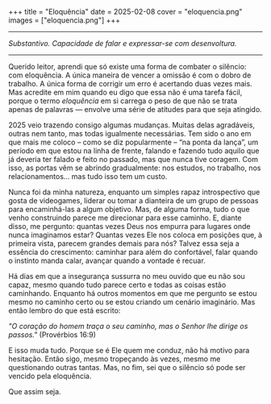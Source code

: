 +++
title = "Eloquência"
date = 2025-02-08
cover = "eloquencia.png"
images = ["eloquencia.png"]
+++

---

_Substantivo.
Capacidade de falar e expressar-se com desenvoltura._

---

Querido leitor, aprendi que só existe uma forma de combater o silêncio: com eloquência. A única maneira de vencer a omissão é com o dobro de trabalho. A única forma de corrigir um erro é acertando duas vezes mais. Mas acredite em mim quando eu digo que essa não é uma tarefa fácil, porque o termo *eloquência* em si carrega o peso de que não se trata apenas de palavras — envolve uma série de atitudes para que seja atingido.

2025 veio trazendo consigo algumas mudanças. Muitas delas agradáveis, outras nem tanto, mas todas igualmente necessárias. Tem sido o ano em que mais me coloco – como se diz popularmente – “na ponta da lança”, um período em que estou na linha de frente, falando e fazendo tudo aquilo que já deveria ter falado e feito no passado, mas que nunca tive coragem. Com isso, as portas vêm se abrindo gradualmente: nos estudos, no trabalho, nos relacionamentos… mas tudo isso tem um custo.

Nunca foi da minha natureza, enquanto um simples rapaz introspectivo que gosta de videogames, liderar ou tomar a dianteira de um grupo de pessoas para encaminhá-las a algum objetivo. Mas, de alguma forma, tudo o que venho construindo parece me direcionar para esse caminho. E, diante disso, me pergunto: quantas vezes Deus nos empurra para lugares onde nunca imaginamos estar? Quantas vezes Ele nos coloca em posições que, à primeira vista, parecem grandes demais para nós? Talvez essa seja a essência do crescimento: caminhar para além do confortável, falar quando o instinto manda calar, avançar quando a vontade é recuar.

Há dias em que a insegurança sussurra no meu ouvido que eu não sou capaz, mesmo quando tudo parece certo e todas as coisas estão caminhando. Enquanto há outros momentos em que me pergunto se estou mesmo no caminho certo ou se estou criando um cenário imaginário. Mas então lembro do que está escrito:

*"O coração do homem traça o seu caminho, mas o Senhor lhe dirige os passos."* (Provérbios 16:9)

E isso muda tudo. Porque se é Ele quem me conduz, não há motivo para hesitação. Então sigo, mesmo tropeçando às vezes, mesmo me questionando outras tantas. Mas, no fim, sei que o silêncio só pode ser vencido pela eloquência.

Que assim seja.